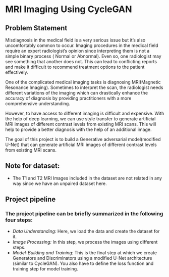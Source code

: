 # MRI Imaging Using CycleGAN

## Problem Statement

Misdiagnosis in the medical field is a very serious issue but it’s also uncomfortably common to occur. Imaging procedures in the medical field require an expert radiologist’s opinion since interpreting them is not a simple binary process ( Normal or Abnormal). Even so, one radiologist may see something that another does not. This can lead to conflicting reports and make it difficult to recommend treatment options to the patient effectively.

One of the complicated medical imaging tasks is diagnosing MRI(Magnetic Resonance Imaging). Sometimes to interpret the scan, the radiologist needs different variations of the imaging which can drastically enhance the accuracy of diagnosis by providing practitioners with a more comprehensive understanding.

However, to have access to different imaging is difficult and expensive. With the help of deep learning, we can use style transfer to generate artificial MRI images of different contrast levels from existing MRI scans. This will help to provide a better diagnosis with the help of an additional image.

The goal of this project is to build a Generative adversarial model(modified U-Net) that can generate artificial MRI images of different contrast levels from existing MRI scans.

## Note for dataset:
- The T1 and T2 MRI Images included in the dataset are not related in any way since we have an unpaired dataset here.

## Project pipeline
### The project pipeline can be briefly summarized in the following four steps:
- *Data Understanding:* Here, we load the data and create the dataset for it.
- *Image Processing:* In this step, we process the images using different steps.
- *Model-Building and Training:* This is the final step at which we create Generators and Discriminators using a modified U-Net architecture (similar to CycleGAN). You also have to define the loss function and training step for model training.
